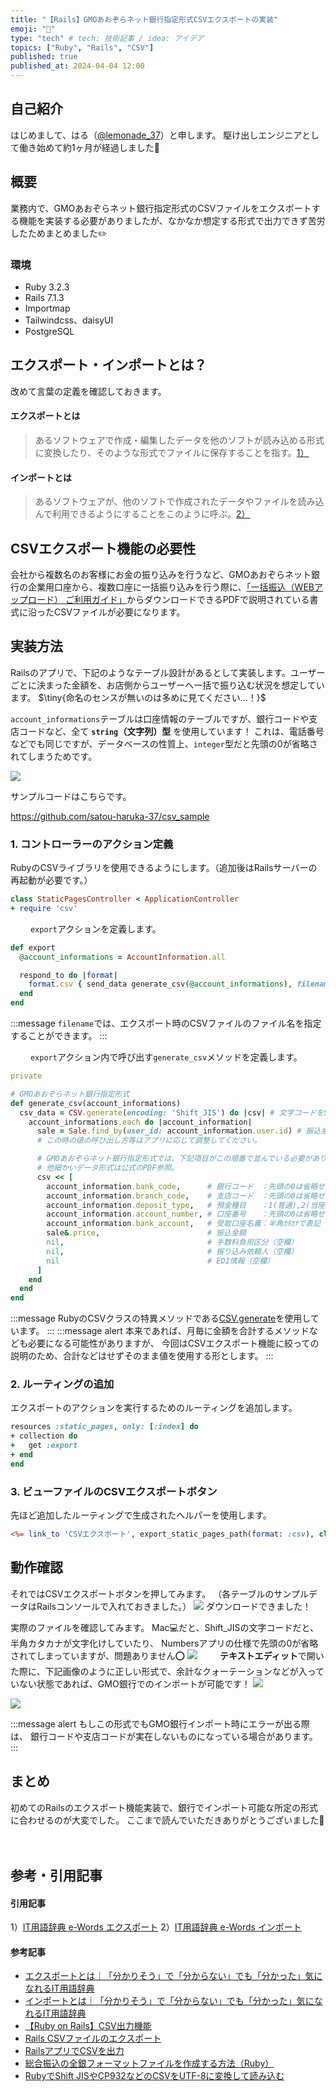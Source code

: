 ```yaml
---
title: "【Rails】GMOあおぞらネット銀行指定形式CSVエクスポートの実装"
emoji: "🏦"
type: "tech" # tech: 技術記事 / idea: アイデア
topics: ["Ruby", "Rails", "CSV"]
published: true
published_at: 2024-04-04 12:00
---
```

## 自己紹介
はじめまして、はる（[@lemonade_37](https://twitter.com/lemonade_37)）と申します。
駆け出しエンジニアとして働き始めて約1ヶ月が経過しました🐣

## 概要
業務内で、GMOあおぞらネット銀行指定形式のCSVファイルをエクスポートする機能を実装する必要がありましたが、なかなか想定する形式で出力できず苦労したためまとめました✏️

### 環境
- Ruby 3.2.3
- Rails 7.1.3
- Importmap
- Tailwindcss、daisyUI
- PostgreSQL


## エクスポート・インポートとは？
改めて言葉の定義を確認しておきます。
#### エクスポートとは
> あるソフトウェアで作成・編集したデータを他のソフトが読み込める形式に変換したり、そのような形式でファイルに保存することを指す。[1）](#引用記事)
#### インポートとは
> あるソフトウェアが、他のソフトで作成されたデータやファイルを読み込んで利用できるようにすることをこのように呼ぶ。[2）](#引用記事)


## CSVエクスポート機能の必要性
会社から複数名のお客様にお金の振り込みを行うなど、GMOあおぞらネット銀行の企業用口座から、複数口座に一括振り込みを行う際に、[「一括振込（WEBアップロード） ご利用ガイド」](https://gmo-aozora.com/support/guide.html)からダウンロードできるPDFで説明されている書式に沿ったCSVファイルが必要になります。


## 実装方法
Railsのアプリで、下記のようなテーブル設計があるとして実装します。ユーザーごとに決まった金額を、お店側からユーザーへ一括で振り込む状況を想定しています。
$\tiny{命名のセンスが無いのは多めに見てください…！}$

`account_informations`テーブルは口座情報のテーブルですが、銀行コードや支店コードなど、全て **`string`（文字列）型** を使用しています！
これは、電話番号などでも同じですが、データベースの性質上、`integer`型だと先頭の0が省略されてしまうためです。

![](/images/rails-gmo-csv/image01.png)


サンプルコードはこちらです。

https://github.com/satou-haruka-37/csv_sample

### 1. コントローラーのアクション定義
RubyのCSVライブラリを使用できるようにします。（追加後はRailsサーバーの再起動が必要です。）
```diff_ruby:controllers/static_pages_controller.rb
class StaticPagesController < ApplicationController
+ require 'csv'
```
　　
`export`アクションを定義します。
```ruby:controllers/static_pages_controller.rb
def export
  @account_informations = AccountInformation.all

  respond_to do |format|
    format.csv { send_data generate_csv(@account_informations), filename: "CSVサンプル.csv" }
  end
end
```
:::message
`filename`では、エクスポート時のCSVファイルのファイル名を指定することができます。
:::

　　
`export`アクション内で呼び出す`generate_csv`メソッドを定義します。
```ruby:controllers/static_pages_controller.rb
private

# GMOあおぞらネット銀行指定形式
def generate_csv(account_informations)
  csv_data = CSV.generate(encoding: 'Shift_JIS') do |csv| # 文字コードをShift_JISに指定する必要があります。
    account_informations.each do |account_information|
      sale = Sale.find_by(user_id: account_information.user.id) # 振込金額を先に検索しておきます
      # この時の値の呼び出し方等はアプリに応じて調整してください。

      # GMOあおぞらネット銀行指定形式では、下記項目がこの順番で並んでいる必要があります。
      # 他細かいデータ形式は公式のPDF参照。
      csv << [
        account_information.bank_code,      # 銀行コード　：先頭の0は省略せず4桁で表記
        account_information.branch_code,    # 支店コード　：先頭の0は省略せず3桁で表記
        account_information.deposit_type,   # 預金種目　　：1(普通),2(当座),4(貯蓄)の数値で表記
        account_information.account_number, # 口座番号　　：先頭の0は省略せず7桁で表記
        account_information.bank_account,   # 受取口座名義：半角ｶﾀｶﾅで表記
        sale&.price,                        # 振込金額
        nil,                                # 手数料負担区分（空欄）
        nil,                                # 振り込み依頼人（空欄）
        nil                                 # EDI情報（空欄）
      ]
    end
  end
end
```
:::message
RubyのCSVクラスの特異メソッドである[CSV.generate](https://docs.ruby-lang.org/ja/latest/method/CSV/s/generate.html)を使用しています。
:::
:::message alert
本来であれば、月毎に金額を合計するメソッドなども必要になる可能性がありますが、
今回はCSVエクスポート機能に絞っての説明のため、合計などはせずそのまま値を使用する形とします。
:::



### 2. ルーティングの追加
エクスポートのアクションを実行するためのルーティングを追加します。

```diff_ruby:config/routes.rb
resources :static_pages, only: [:index] do
+ collection do
+   get :export
+ end
end
```

### 3. ビューファイルのCSVエクスポートボタン
先ほど追加したルーティングで生成されたヘルパーを使用します。
```erb:app/views/static_pages/index.html.erb
<%= link_to 'CSVエクスポート', export_static_pages_path(format: :csv), class: 'btn btn-primary w-40' %>
```

## 動作確認
それではCSVエクスポートボタンを押してみます。
（各テーブルのサンプルデータはRailsコンソールで入れておきました。）
![](/images/rails-gmo-csv/image02.gif)
ダウンロードできました！

実際のファイルを確認してみます。
Mac💻だと、Shift_JISの文字コードだと、半角カタカナが文字化けしていたり、
Numbersアプリの仕様で先頭の0が省略されてしまっていますが、問題ありません⭕️
![](/images/rails-gmo-csv/image03.png)
　　
**テキストエディット**で開いた際に、下記画像のように正しい形式で、余計なクォーテーションなどが入っていない状態であれば、GMO銀行でのインポートが可能です！
![](/images/rails-gmo-csv/image04.png)

![](/images/rails-gmo-csv/image05.png)


:::message alert
もしこの形式でもGMO銀行インポート時にエラーが出る際は、
銀行コードや支店コードが実在しないものになっている場合があります。
:::


## まとめ
初めてのRailsのエクスポート機能実装で、銀行でインポート可能な所定の形式に合わせるのが大変でした。
ここまで読んでいただきありがとうございました🙇

　
## 参考・引用記事
#### 引用記事
1）[IT用語辞典 e-Words エクスポート](https://e-words.jp/w/%E3%82%A8%E3%82%AF%E3%82%B9%E3%83%9D%E3%83%BC%E3%83%88.html)
2）[IT用語辞典 e-Words インポート](https://e-words.jp/w/%E3%82%A4%E3%83%B3%E3%83%9D%E3%83%BC%E3%83%88.html)

#### 参考記事
- [エクスポートとは｜「分かりそう」で「分からない」でも「分かった」気になれるIT用語辞典](https://wa3.i-3-i.info/word1702.html)
- [インポートとは｜「分かりそう」で「分からない」でも「分かった」気になれるIT用語辞典](https://wa3.i-3-i.info/word1701.html)
- [【Ruby on Rails】CSV出力機能](https://qiita.com/japwork/items/76fb527b1a49d93b7f83)
- [Rails CSVファイルのエクスポート](https://qiita.com/yoshi-sho-0606/items/262f115ee251600527a0)
- [RailsアプリでCSVを出力](https://zenn.dev/d0ne1s/scraps/f0e320ba91ce97)
- [総合振込の全銀フォーマットファイルを作成する方法（Ruby）](https://qiita.com/shjimb/items/44fba0368b00c7c3c404)
- [RubyでShift JISやCP932などのCSVをUTF-8に変換して読み込む](https://qiita.com/daichi87gi/items/9097adfd47d9725097f1)
